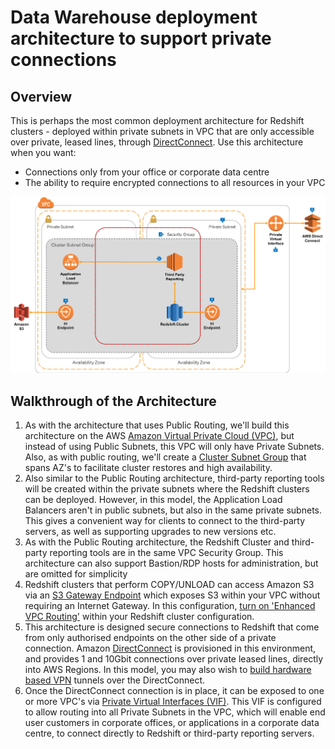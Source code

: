 # Data Warehouse deployment architecture to support private connections

## Overview
This is perhaps the most common deployment architecture for Redshift clusters - deployed within private subnets in VPC that are only accessible over private, leased lines, through [DirectConnect](https://aws.amazon.com/directconnect). Use this architecture when you want:

* Connections only from your office or corporate data centre
* The ability to require encrypted connections to all resources in your VPC

![Private Connections](private-routing.png)

## Walkthrough of the Architecture

1. As with the architecture that uses Public Routing, we'll build this architecture on the AWS [Amazon Virtual Private Cloud (VPC)](https://aws.amazon.com/vpc), but instead of using Public Subnets, this VPC will only have Private Subnets. Also, as with public routing, we'll create a [Cluster Subnet Group](https://docs.aws.amazon.com/redshift/latest/mgmt/working-with-cluster-subnet-groups.html) that spans AZ's to facilitate cluster restores and high availability.
2. Also similar to the Public Routing architecture, third-party reporting tools will be created within the private subnets where the Redshift clusters can be deployed. However, in this model, the Application Load Balancers aren't in public subnets, but also in the same private subnets. This gives a convenient way for clients to connect to the third-party servers, as well as supporting upgrades to new versions etc.
3. As with the Public Routing architecture, the Redshift Cluster and third-party reporting tools are in the same VPC Security Group. This architecture can also support Bastion/RDP hosts for administration, but are omitted for simplicity
4. Redshift clusters that perform COPY/UNLOAD can access Amazon S3 via an [S3 Gateway Endpoint](https://docs.aws.amazon.com/AmazonVPC/latest/UserGuide/vpc-endpoints.html) which exposes S3 within your VPC without requiring an Internet Gateway. In this configuration, [turn on 'Enhanced VPC Routing'](https://docs.aws.amazon.com/redshift/latest/mgmt/enhanced-vpc-working-with-endpoints.html) within your Redshift cluster configuration.
5. This architecture is designed secure connections to Redshift that come from only authorised endpoints on the other side of a private connection. Amazon [DirectConnect](https://aws.amazon.com/directconnect) is provisioned in this environment, and provides 1 and 10Gbit connections over private leased lines, directly into AWS Regions. In this model, you may also wish to [build hardware based VPN](https://aws.amazon.com/premiumsupport/knowledge-center/create-vpn-direct-connect/) tunnels over the DirectConnect.
6. Once the DirectConnect connection is in place, it can be exposed to one or more VPC's via [Private Virtual Interfaces (VIF)](https://docs.aws.amazon.com/directconnect/latest/UserGuide/WorkingWithVirtualInterfaces.html). This VIF is configured to allow routing into all Private Subnets in the VPC, which will enable end user customers in corporate offices, or applications in a corporate data centre, to connect directly to Redshift or third-party reporting servers.
